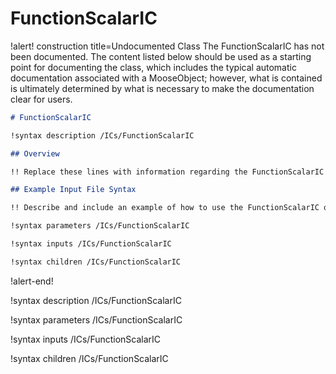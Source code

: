 # FunctionScalarIC

!alert! construction title=Undocumented Class
The FunctionScalarIC has not been documented. The content listed below should be used as a starting point for
documenting the class, which includes the typical automatic documentation associated with a
MooseObject; however, what is contained is ultimately determined by what is necessary to make the
documentation clear for users.

```markdown
# FunctionScalarIC

!syntax description /ICs/FunctionScalarIC

## Overview

!! Replace these lines with information regarding the FunctionScalarIC object.

## Example Input File Syntax

!! Describe and include an example of how to use the FunctionScalarIC object.

!syntax parameters /ICs/FunctionScalarIC

!syntax inputs /ICs/FunctionScalarIC

!syntax children /ICs/FunctionScalarIC
```
!alert-end!

!syntax description /ICs/FunctionScalarIC

!syntax parameters /ICs/FunctionScalarIC

!syntax inputs /ICs/FunctionScalarIC

!syntax children /ICs/FunctionScalarIC
